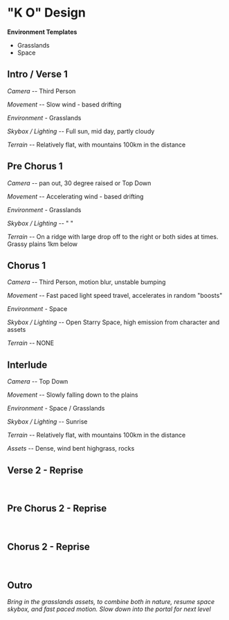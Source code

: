 # "K O" Design

**Environment Templates**
- Grasslands
- Space
&nbsp;

## Intro / Verse 1

*Camera* -- Third Person

*Movement* -- Slow wind - based drifting

*Environment* - Grasslands

*Skybox / Lighting* -- Full sun, mid day, partly cloudy

*Terrain* -- Relatively flat, with mountains 100km in the distance
&nbsp;

## Pre Chorus 1

*Camera* -- pan out, 30 degree raised or Top Down

*Movement* -- Accelerating wind - based drifting

*Environment* - Grasslands

*Skybox / Lighting* -- " "

*Terrain* -- On a ridge with large drop off to the right or both sides at times. Grassy plains 1km below
&nbsp;

## Chorus 1

*Camera* -- Third Person, motion blur, unstable bumping

*Movement* -- Fast paced light speed travel, accelerates in random "boosts"

*Environment* - Space

*Skybox / Lighting* -- Open Starry Space, high emission from character and assets

*Terrain* -- NONE
&nbsp;

## Interlude

*Camera* -- Top Down

*Movement* -- Slowly falling down to the plains

*Environment* - Space / Grasslands

*Skybox / Lighting* -- Sunrise

*Terrain* -- Relatively flat, with mountains 100km in the distance

*Assets* -- Dense, wind bent highgrass, rocks
&nbsp;

## Verse 2 - Reprise

&nbsp;

## Pre Chorus 2 - Reprise

&nbsp;

## Chorus 2 - Reprise

&nbsp;

## Outro

*Bring in the grasslands assets, to combine both in nature, resume space skybox, and fast paced motion. Slow down into the portal for next level*
&nbsp;
